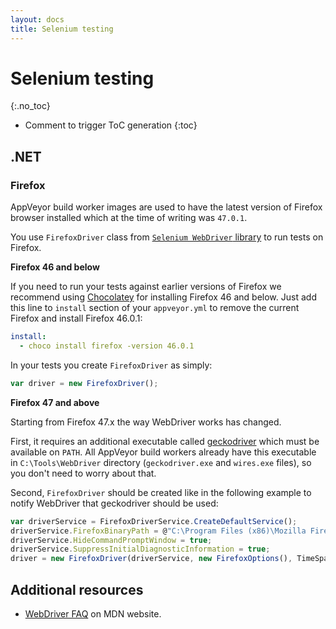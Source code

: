 ```yaml
---
layout: docs
title: Selenium testing
---
```


# Selenium testing
{:.no_toc}

* Comment to trigger ToC generation
{:toc}

## .NET

### Firefox

AppVeyor build worker images are used to have the latest version of Firefox browser installed which at the time of writing was `47.0.1`.

You use `FirefoxDriver` class from [`Selenium WebDriver` library](https://www.nuget.org/packages/Selenium.WebDriver/) to run tests on Firefox.

**Firefox 46 and below**

If you need to run your tests against earlier versions of Firefox we recommend using [Chocolatey](https://chocolatey.org/packages/Firefox) for installing Firefox 46 and below.
Just add this line to `install` section of your `appveyor.yml` to remove the current Firefox and install Firefox 46.0.1:

```yaml
install:
  - choco install firefox -version 46.0.1
```

In your tests you create `FirefoxDriver` as simply:

```javascript
var driver = new FirefoxDriver();
```

**Firefox 47 and above**

Starting from Firefox 47.x the way WebDriver works has changed.

First, it requires an additional executable called [geckodriver](https://github.com/mozilla/geckodriver/releases) which must be available on `PATH`.
All AppVeyor build workers already have this executable in `C:\Tools\WebDriver` directory (`geckodriver.exe` and `wires.exe` files), so you don't need to worry about that.

Second, `FirefoxDriver` should be created like in the following example to notify WebDriver that geckodriver should be used:

```javascript
var driverService = FirefoxDriverService.CreateDefaultService();
driverService.FirefoxBinaryPath = @"C:\Program Files (x86)\Mozilla Firefox\firefox.exe";
driverService.HideCommandPromptWindow = true;
driverService.SuppressInitialDiagnosticInformation = true;
driver = new FirefoxDriver(driverService, new FirefoxOptions(), TimeSpan.FromSeconds(60));
```


## Additional resources

* [WebDriver FAQ](https://developer.mozilla.org/en-US/docs/Mozilla/QA/Marionette/WebDriver) on MDN website.
